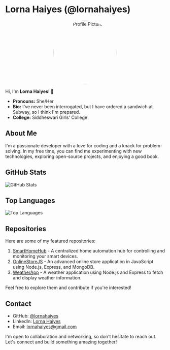 # Lorna Haiyes (@lornahaiyes)
<div style="text-align: center;">
  <img src="https://www4.lunapic.com/do-not-link-here-use-hosting-instead/16988627811527909?87002074149" alt="Profile Picture" style="border-radius: 50%;" width="200" height="200" />
</div>
<!-- Replace with your profile picture -->

Hi, I'm **Lorna Haiyes**! 👋

- **Pronouns:** She/Her
- **Bio:** I've never been interrogated, but I have ordered a sandwich at Subway, so I think I'm prepared.
- **College:** Siddheswari Girls' College

## About Me
I'm a passionate developer with a love for coding and a knack for problem-solving. In my free time, you can find me experimenting with new technologies, exploring open-source projects, and enjoying a good book.

## GitHub Stats
![GitHub Stats](https://github-readme-stats.vercel.app/api?username=lornahaiyes&show_icons=true&count_private=true&theme=dark)

## Top Languages
![Top Languages](https://github-readme-stats.vercel.app/api/top-langs/?username=lornahaiyes&layout=compact&theme=dark)

## Repositories
Here are some of my featured repositories:

1. [SmartHomeHub](https://github.com/lornahaiyes/SmartHomeHub) - A centralized home automation hub for controlling and monitoring your smart devices.
2. [OnlineStoreJS](https://github.com/lornahaiyes/OnlineStoreJS) - An advanced online store application in JavaScript using Node.js, Express, and MongoDB.
3. [WeatherApp](https://github.com/lornahaiyes/WeatherApp) - A weather application using Node.js and Express to fetch and display weather information.

Feel free to explore them and contribute if you're interested!

## Contact
- GitHub: [@lornahaiyes](https://github.com/lornahaiyes)
- LinkedIn: [Lorna Haiyes](https://www.linkedin.com/in/lornahaiyes/)
- Email: lornahaiyes@gmail.com

I'm open to collaboration and networking, so don't hesitate to reach out. Let's connect and build something amazing together!
